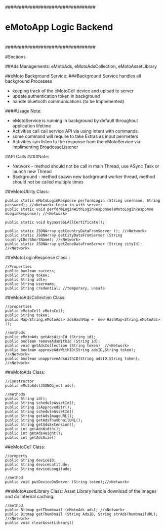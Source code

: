 #################################
#
# eMotoApp Logic Backend
#
#################################

#Sections

##Ads Managements:
eMotoAds, eMotoAdsCollection, eMotoAssetLibrary


##eMoto Background Service:
###Background Service handles all background Processes
  * keeping track of the eMotoCell device and upload to server
  * update authentication token in background
  * handle bluetooth communications (to be Implemented)

####Usage Note:
  * eMotoService is running in background by default throughout application lifetime
  * Activities call call service API via using Intent with commands.
  * some command will require to take Extras as input perimeters
  * Activities can listen to the response from the eMotoService via implimenting BroadcaseListener

#API Calls
####Note:
  * Network - method should not be call in main Thread, use ASync Task or launch new Thread
  * Background - method spawn new background worker thread, method should not be called multiple times

##eMotoUtility Class:
    
    public static eMotoLoginResponse performLogin (String username, String password); //<Network> Login in with server:
    public static void performLoginWithLoginResponse(eMotoLoginResponse mLoginResponse); //<Network>

    public static void bypassSSLAllCertificate();

    public static JSONArray getCountryDataFromServer (); //<Network>
    public static JSONArray getCityDataFromServer (String countryIDorShortName); //<Network>
    public static JSONArray getZoneDataFromServer (String cityId); //<Network>

##eMotoLoginResponse Class <implements parcelable>:

    //Properties
    public boolean success;
    public String token;
    public String idle;
    public String username;
    public String credential; //temporary, unsafe

##eMotoAdsCollection Class:

    //properties 
    public eMotoCell eMotoCell;
    public String token;
    public Map<String,eMotoAds> adsHashMap =  new HashMap<String,eMotoAds>();

    //methods
    public eMotoAds getAdsWithId (String id);
    public boolean removeAdsWithId (String id);
    public void getAdsCollection (String token)  //<Network>
    public boolean approveAdsWithID(String adsID,String token); //<Network>
    public boolean unapproveAdsWithID(String adsID,String token); //<Network>


##eMotoAds Class:

    //Constructor
    public eMotoAds(JSONObject ads);

    //methods
    public String id();
    public String scheduleAssetId();
    public String isApprovedStr();
    public String scheduleAssetId()
    public String getAdsImageURL();
    public String getAdsThumbnailURL();
    public String getAdsExtension();
    public int getAdsWidth();
    public int getAdsHeight();
    public int getAdsSize()

##eMotoCell Class:

    //property
    public String deviceID;
    public String deviceLatitude;
    public String deviceLongitude;

    //method
    public void putDeviceOnServer (String token);//<Network>


##eMotoAssetLibrary Class:
 Asset Library handle download of the images and do internal caching.

    //method
    public Bitmap getThumbnail (eMotoAds ads); //<Network>
    public Bitmap getThumbnail (String AdsID, String strAdsThumbnailURL); //<Network>
    public void clearAssetLibrary()

